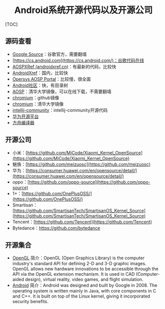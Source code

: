 <h1 align="center">Android系统开源代码以及开源公司</h1>

[TOC]

## 源码查看
* [Google Source](https://android.googlesource.com)：谷歌官方，需要翻墙
* [https://cs.android.com](https://cs.android.com/)：谷歌代码在线
* [AOSPXRef (androidxref.cn)](http://androidxref.cn/)：有最新的代码，比较快
* [AndroidXref](http://androidxref.com)：国内，比较快
* [Opersys AOSP Portal](http://aosp.opersys.com/)：比较慢，很全面
* [Android社区](https://www.androidos.net.cn)：快，有目录树
* [AOSP](https://mirrors.tuna.tsinghua.edu.cn/help/AOSP/)：清华大学镜像，可以在线下载，不需要翻墙
* [chromium](https://github.com/chromium/chromium)：github镜像
* [chromium](https://mirrors.tuna.tsinghua.edu.cn/help/chromiumos/)：清华大学镜像
* [intellij-community](https://github.com/JetBrains/intellij-community)：intellij-community开源代码
* [华为开源平台](https://code.opensource.huaweicloud.com/home)
* [方舟编译器](https://www.openarkcompiler.cn/home)


## 开源公司

* 小米：[https://github.com/MiCode/Xiaomi_Kernel_OpenSource](https://github.com/MiCode/Xiaomi_Kernel_OpenSource)
* 魅族：[https://github.com/meizuosc](https://github.com/meizuosc)
* 华为：[https://consumer.huawei.com/en/opensource/detail/](https://consumer.huawei.com/en/opensource/detail/)
* oppo：[https://github.com/oppo-source](https://github.com/oppo-source)
* 1+：[https://github.com/OnePlusOSS/](https://github.com/OnePlusOSS/)
* Smartisan：[https://github.com/SmartisanTech/SmartisanOS_Kernel_Source](https://github.com/SmartisanTech/SmartisanOS_Kernel_Source)
* Tencent：[https://github.com/Tencent](https://github.com/Tencent)
* Bytedance：https://github.com/bytedance



## 开源集合

* [OpenGL](https://github.com/topics/opengl?l=java)  简介：OpenGL (Open Graphics Library) is the computer industry's standard API for defining 2-D and 3-D graphic images. OpenGL allows new hardware innovations to be accessible through the API via the OpenGL extension mechanism. It is used in CAD (Computer-aided design), virtual reality, video games, and flight simulation.
* [Android](https://github.com/topics/android)  简介：Android was designed and built by Google in 2008. The operating system is written mainly in Java, with core components in C and C++. It is built on top of the Linux kernel, giving it incorporated security benefits.

